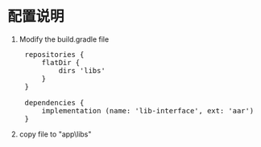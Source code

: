 # 配置说明

1. Modify the build.gradle file
<pre>
    repositories {
        flatDir {
            dirs 'libs'
        }
    }

    dependencies {
        implementation (name: 'lib-interface', ext: 'aar')
    }
</pre>

2. copy file to "app\libs"
